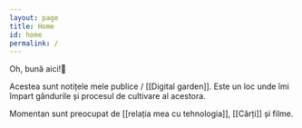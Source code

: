 ```yaml
---
layout: page
title: Home
id: home
permalink: /
---
```


Oh, bună aici!🌱

Acestea sunt notițele mele publice / [[Digital garden]]. Este un loc unde îmi împart gândurile și procesul de cultivare al acestora.

Momentan sunt preocupat de [[relația mea cu tehnologia]], [[Cărți]] și filme.
<style>
  .wrapper {
    max-width: 46em;
  }
</style>
